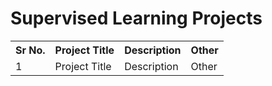 # Supervised Learning Projects


<table>
    <tr><th>Sr No.</th><th>Project Title</th><th>Description</th><th>Other</th></tr>
    <tr><td>1</td><td>Project Title</td><td>Description</td><td>Other</td></tr>
</table>